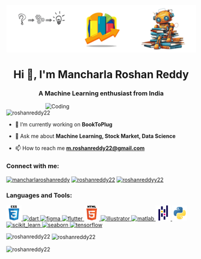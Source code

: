 [![MasterHead](https://github.com/RoshanReddy22/RoshanReddy22/blob/main/Grey%20Minimalist%20Graphic%20Designer%20Linkedin%20Banner%20(2).png)](https://roshanreddy.io)

<h1 align="center">Hi 👋, I'm Mancharla Roshan Reddy</h1>
<h3 align="center">A Machine Learning enthusiast from India</h3>
<img align="right" alt="Coding" width="400" src="https://img.freepik.com/premium-vector/programmer-coding-laptop-software-developer-work-with-business-project-structures-systems-analyzing-data-program-development-concept-flat-vector-illustration-isolated-white-background_633472-597.jpg">
<p align="left"> <img src="https://komarev.com/ghpvc/?username=roshanreddy22&label=Profile%20views&color=0e75b6&style=flat" alt="roshanreddy22" /> </p>

- 🔭 I’m currently working on **BookToPlug**

- 💬 Ask me about **Machine Learning, Stock Market, Data Science**

- 📫 How to reach me **m.roshanreddy22@gmail.com**

<h3 align="left">Connect with me:</h3>
<p align="left">
<a href="https://linkedin.com/in/mancharlaroshanreddy" target="blank"><img align="center" src="https://raw.githubusercontent.com/rahuldkjain/github-profile-readme-generator/master/src/images/icons/Social/linked-in-alt.svg" alt="mancharlaroshanreddy" height="30" width="40" /></a>
<a href="https://kaggle.com/roshanreddy22" target="blank"><img align="center" src="https://raw.githubusercontent.com/rahuldkjain/github-profile-readme-generator/master/src/images/icons/Social/kaggle.svg" alt="roshanreddy22" height="30" width="40" /></a>
<a href="https://instagram.com/roshanreddyy22" target="blank"><img align="center" src="https://raw.githubusercontent.com/rahuldkjain/github-profile-readme-generator/master/src/images/icons/Social/instagram.svg" alt="roshanreddyy22" height="30" width="40" /></a>
</p>

<h3 align="left">Languages and Tools:</h3>
<p align="left"> <a href="https://www.w3schools.com/css/" target="_blank" rel="noreferrer"> <img src="https://raw.githubusercontent.com/devicons/devicon/master/icons/css3/css3-original-wordmark.svg" alt="css3" width="40" height="40"/> </a> <a href="https://dart.dev" target="_blank" rel="noreferrer"> <img src="https://www.vectorlogo.zone/logos/dartlang/dartlang-icon.svg" alt="dart" width="40" height="40"/> </a> <a href="https://www.figma.com/" target="_blank" rel="noreferrer"> <img src="https://www.vectorlogo.zone/logos/figma/figma-icon.svg" alt="figma" width="40" height="40"/> </a> <a href="https://flutter.dev" target="_blank" rel="noreferrer"> <img src="https://www.vectorlogo.zone/logos/flutterio/flutterio-icon.svg" alt="flutter" width="40" height="40"/> </a> <a href="https://www.w3.org/html/" target="_blank" rel="noreferrer"> <img src="https://raw.githubusercontent.com/devicons/devicon/master/icons/html5/html5-original-wordmark.svg" alt="html5" width="40" height="40"/> </a> <a href="https://www.adobe.com/in/products/illustrator.html" target="_blank" rel="noreferrer"> <img src="https://www.vectorlogo.zone/logos/adobe_illustrator/adobe_illustrator-icon.svg" alt="illustrator" width="40" height="40"/> </a> <a href="https://www.mathworks.com/" target="_blank" rel="noreferrer"> <img src="https://upload.wikimedia.org/wikipedia/commons/2/21/Matlab_Logo.png" alt="matlab" width="40" height="40"/> </a> <a href="https://pandas.pydata.org/" target="_blank" rel="noreferrer"> <img src="https://raw.githubusercontent.com/devicons/devicon/2ae2a900d2f041da66e950e4d48052658d850630/icons/pandas/pandas-original.svg" alt="pandas" width="40" height="40"/> </a> <a href="https://www.python.org" target="_blank" rel="noreferrer"> <img src="https://raw.githubusercontent.com/devicons/devicon/master/icons/python/python-original.svg" alt="python" width="40" height="40"/> </a> <a href="https://scikit-learn.org/" target="_blank" rel="noreferrer"> <img src="https://upload.wikimedia.org/wikipedia/commons/0/05/Scikit_learn_logo_small.svg" alt="scikit_learn" width="40" height="40"/> </a> <a href="https://seaborn.pydata.org/" target="_blank" rel="noreferrer"> <img src="https://seaborn.pydata.org/_images/logo-mark-lightbg.svg" alt="seaborn" width="40" height="40"/> </a> <a href="https://www.tensorflow.org" target="_blank" rel="noreferrer"> <img src="https://www.vectorlogo.zone/logos/tensorflow/tensorflow-icon.svg" alt="tensorflow" width="40" height="40"/> </a> </p>

<p><img align="left" src="https://github-readme-stats.vercel.app/api/top-langs?username=roshanreddy22&show_icons=true&locale=en&layout=compact" alt="roshanreddy22" /></p>

<p>&nbsp;<img align="center" src="https://github-readme-stats.vercel.app/api?username=roshanreddy22&show_icons=true&locale=en" alt="roshanreddy22" /></p>

<p><img align="center" src="https://github-readme-streak-stats.herokuapp.com/?user=roshanreddy22&" alt="roshanreddy22" /></p>
